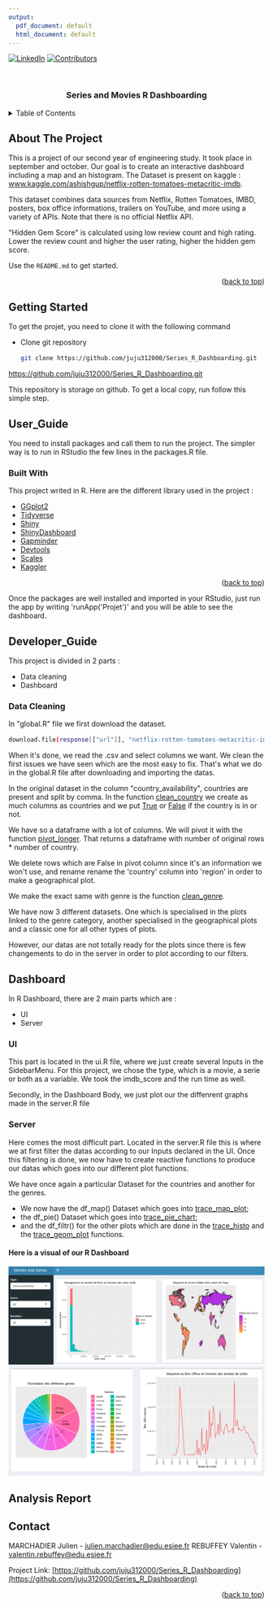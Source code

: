 ```yaml
---
output:
  pdf_document: default
  html_document: default
---
```

<div id="top"></div>

[![LinkedIn][linkedin-shield]][linkedin-url]
[![Contributors][contributors-shield]][contributors-url]


<!-- PROJECT LOGO -->
<br />
<div align="center">

  <h3 align="center">Series and Movies R Dashboarding</h3>


</div>

<!-- TABLE OF CONTENTS -->
<details>
  <summary>Table of Contents</summary>
  <ol>
    <li>
      <a href="#about-the-project">About The Project</a>
      <ul>
        <li><a href="#built-with">Built With</a></li>
      </ul>
    </li>
    <li>
      <a href="#getting-started">Getting Started</a>
      <ul>
        <li><a href="#prerequisites">Prerequisites</a></li>
        <li><a href="#installation">Installation</a></li>
      </ul>
    </li>
    <li>
      <a href="#developer_guide">Developer_Guide</a></li>
      <ul>
        <li><a href="#data_cleaning">Data_Cleaning</a></li>
        <li><a href="#dashboard">Dashboard</a></li>
      </ul>
    <li><a href="#roadmap">Roadmap</a></li>
    <li><a href="#contributing">Contributing</a></li>
    <li><a href="#license">License</a></li>
    <li><a href="#contact">Contact</a></li>
    <li><a href="#acknowledgments">Acknowledgments</a></li>
  </ol>
</details>



<!-- ABOUT THE PROJECT -->
## About The Project

This is a project  of our second year of engineering study. It took place in september and october. Our goal is to create an interactive dashboard including a map and an histogram. 
The Dataset is present on kaggle : 
www.kaggle.com/ashishgup/netflix-rotten-tomatoes-metacritic-imdb.

This dataset combines data sources from Netflix, Rotten Tomatoes, IMBD, posters, box office informations, 
trailers on YouTube, and more using a variety of APIs. 
Note that there is no official Netflix API.

"Hidden Gem Score" is calculated using low review count and high rating. Lower the review count and higher the user rating, higher the hidden gem score.

Use the `README.md` to get started.

<p align="right">(<a href="#top">back to top</a>)</p>



<!-- GETTING STARTED -->
## Getting Started

To get the projet, you need to clone it with the following command 

* Clone git repository
  ```sh
  git clone https://github.com/juju312000/Series_R_Dashboarding.git
  ```

https://github.com/juju312000/Series_R_Dashboarding.git 

This repository is storage on github.
To get a local copy, run follow this simple step.

## User_Guide

You need to install packages and call them to run the project.
The simpler way is to run in RStudio the few lines in the packages.R file.

### Built With

This project writed in R. Here are the different library used in the project :

* [GGplot2](https://ggplot2.tidyverse.org/)
* [Tidyverse](https://www.tidyverse.org/)
* [Shiny](https://shiny.rstudio.com/)
* [ShinyDashboard](https://rstudio.github.io/shinydashboard/)
* [Gapminder](https://www.gapminder.org/)
* [Devtools](https://www.r-project.org/nosvn/pandoc/devtools.html)
* [Scales](https://scales.r-lib.org/)
* [Kaggler](https://medium.com/mcd-unison/how-to-use-kaggle-api-to-download-datasets-in-r-312179c7a99c)

<p align="right">(<a href="#top">back to top</a>)</p>



Once the packages are well installed and imported in your RStudio, just run the app by writing 'runApp('Projet')' and you will be able to see the dashboard.

<!-- Developer_Guide -->
## Developer_Guide

This project is divided in 2 parts :

* Data cleaning 
* Dashboard


### Data Cleaning 

In "global.R" file we first download the dataset.
```sh
download.file(response[["url"]], "netflix-rotten-tomatoes-metacritic-imdb.zip", mode="wb")

  ```
When it's done, we read the .csv and select columns we want.
We clean the first issues we have seen which are the most easy to fix. That's what we do in the global.R file after downloading and importing the datas.


In the original dataset in the column "country_availability", countries are present and split by comma.
In the function [clean_country](clean_country.R) we create as much columns as countries and we put [True]() or [False]() 
if the country is in or not.

We have so a dataframe with a lot of columns. We will pivot it with the function [pivot_longer](clean_country.R).
That returns a dataframe with number of original rows * number of country.

We delete rows which are False in pivot column since it's an information we won't use, and rename rename the 'country' column into 'region' in order to make a geographical plot.

We make the exact same with genre is the function [clean_genre](clean_genre.R).

We have now 3 different datasets. One which is specialised in the plots linked to the genre category, another specialised in the geographical plots and a classic one for all other types of plots.

However, our datas are not totally ready for the plots since there is few changements to do in the server in order to plot according to our filters.

## Dashboard

In R Dashboard, there are 2 main parts which are :

* UI
* Server

### UI 

This part is located in the ui.R file, where we just create several Inputs in the SidebarMenu. For this project, we chose the type, which is a movie, a serie or both as a variable. We took the imdb_score and the run time as well. 

Secondly, in the Dashboard Body, we just plot our the diffenrent graphs made in the server.R file 


### Server

Here comes the most difficult part. Located in the server.R file this is where we at first filter the datas according to our Inputs declared in the UI. Once this filtering is done, we now have to create reactive functions to produce our datas which goes into our different plot functions. 

We have once again a particular Dataset for the countries and another for the genres.

* We now have the df_map() Dataset which goes into [trace_map_plot](trace_map_plot.R);
* the df_pie() Dataset which goes into [trace_pie_chart](trace_pie_chart.R);
* and the df_filtr() for the other plots which are done in the [trace_histo](trace_histo.R) and the [trace_geom_plot](trace_geom_plot.R) functions.

#### Here is a visual of our R Dashboard

![](visual1.png)
![](visual2.png)

## Analysis Report






<!-- CONTACT -->
## Contact

MARCHADIER Julien - julien.marchadier@edu.esiee.fr
REBUFFEY Valentin - valentin.rebuffey@edu.esiee.fr  

Project Link: [https://github.com/juju312000/Series_R_Dashboarding](https://github.com/juju312000/Series_R_Dashboarding)

<p align="right">(<a href="#top">back to top</a>)</p>








<!-- MARKDOWN LINKS & IMAGES -->
<!-- https://www.markdownguide.org/basic-syntax/#reference-style-links -->
[contributors-shield]: https://img.shields.io/github/contributors/juju312000/Series_Py_Dashboarding.svg?style=for-the-badge
[contributors-url]: https://github.com/juju312000/Series_Py_Dashboarding/graphs/contributors
[forks-shield]: https://img.shields.io/github/forks/othneildrew/Best-README-Template.svg?style=for-the-badge
[forks-url]: https://github.com/othneildrew/Best-README-Template/network/members
[stars-shield]: https://img.shields.io/github/stars/othneildrew/Best-README-Template.svg?style=for-the-badge
[stars-url]: https://github.com/othneildrew/Best-README-Template/stargazers
[issues-shield]: https://img.shields.io/github/issues/othneildrew/Best-README-Template.svg?style=for-the-badge
[issues-url]: https://github.com/othneildrew/Best-README-Template/issues
[license-shield]: https://img.shields.io/github/license/othneildrew/Best-README-Template.svg?style=for-the-badge
[license-url]: https://github.com/othneildrew/Best-README-Template/blob/master/LICENSE.txt
[linkedin-shield]: https://img.shields.io/badge/-LinkedIn-black.svg?style=for-the-badge&logo=linkedin&colorB=555
[linkedin-url]: https://linkedin.com/in/jmarchadier
[exemple]: data/example.png
